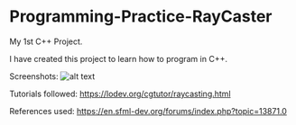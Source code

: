 # Programming-Practice-RayCaster
My 1st C++ Project.

I have created this project to learn how to program in C++.

Screenshots:
![alt text](https://github.com/Spammishh/Programming-Practice-RayCaster/blob/master/raycast/extras/ingame_1.jpg?raw=true)


Tutorials followed: https://lodev.org/cgtutor/raycasting.html 

References used: https://en.sfml-dev.org/forums/index.php?topic=13871.0

